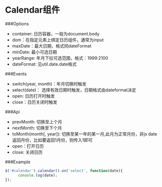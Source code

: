 Calendar组件
===============================

 
###Options

*	 container: 日历容器，一般为document.body
*   dom：在指定元素上绑定日历组件，通常为input
*   maxDate：最大日期，格式同dateFormat
*   minDate: 最小可选日期
*   yearRange: 年月下拉可选范围，格式：1999:2100
*   dateFormat: 见util.date.date格式

 
###Events
 
*   switch(year, month)：年月切换时触发
*   select(date)： 选择有效日期时触发，日期格式由dateformat决定
*   open: 日历打开时触发
*   close：日历关闭时触发 

###Api

*   prevMonth: 切换至上个月
*   nextMonth: 切换至下个月
*   toMonth(month[, year]): 切换至某一年的某一月,此月为正常月份，非js date返回月份，比如要返回1月份，则传入1即可
*   open：打开日历
*   close: 关闭日历
 
###Example

```js
$('#calendar').calendar().on('select', function(date){
      console.log(date);
});
```
